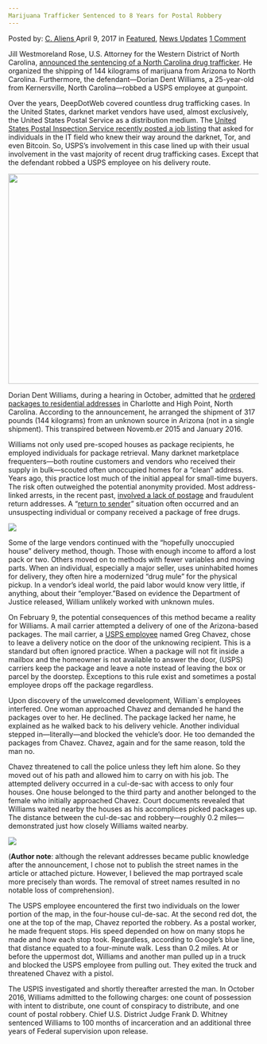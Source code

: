 ```yaml
---
Marijuana Trafficker Sentenced to 8 Years for Postal Robbery
---
```

<article class="post-listing post-19084 post type-post status-publish format-standard has-post-thumbnail hentry category-deepdot-news category-news-updates tag-marijuana tag-postal tag-robbery tag-sentenced tag-trafficker tag-years">
    <div class="post-inner">
    <p class="post-meta">
    <span>Posted by: <a href="https://www.deepdotweb.com/author/caliens/" title="">C. Aliens </a></span>
    <span>April 9, 2017</span>
    <span>in <a href="https://www.deepdotweb.com/category/deepdot-news/" rel="category tag">Featured</a>, <a href="https://www.deepdotweb.com/category/news-updates/" rel="category tag">News Updates</a></span>
    <span><a href="https://www.deepdotweb.com/2017/04/09/marijuana-trafficker-sentenced-8-years-postal-robbery/#comments">1 Comment</a></span>
    </p>
    <div class="clear"></div>
    <div class="entry">
    <p>Jill Westmoreland Rose, U.S. Attorney for the Western District of North Carolina, <a href="https://www.justice.gov/usao-wdnc/pr/forsyth-co-man-sentenced-prison-conspiracy-distribute-marijuana-through-us-mail-and">announced the sentencing of a North Carolina drug trafficker</a>. He organized the shipping of 144 kilograms of marijuana from Arizona to North Carolina. Furthermore, the defendant—Dorian Dent Williams, a 25-year-old from Kernersville, North Carolina—robbed a USPS employee at gunpoint.</p>
    <p>Over the years, DeepDotWeb covered countless drug trafficking cases. In the United States, darknet market vendors have used, almost exclusively, the United States Postal Service as a distribution medium. The <a href="https://www.deepdotweb.com/2017/02/01/us-postal-service-calls-cybercrime-darknet-investigators-latest-job-listing/">United States Postal Inspection Service recently posted a job listing</a> that asked for individuals in the IT field who knew their way around the darknet, Tor, and even Bitcoin. So, USPS&#8217;s involvement in this case lined up with their usual involvement in the vast majority of recent drug trafficking cases. Except that the defendant robbed a USPS employee on his delivery route.</p>
    <p><img class="wp-image-19089 aligncenter" src="https://www.deepdotweb.com/wp-content/uploads/2017/04/word-image-23.png" width="902" height="422" srcset="https://www.deepdotweb.com/wp-content/uploads/2017/04/word-image-23.png 1103w, https://www.deepdotweb.com/wp-content/uploads/2017/04/word-image-23-300x140.png 300w, https://www.deepdotweb.com/wp-content/uploads/2017/04/word-image-23-1024x479.png 1024w" sizes="(max-width: 902px) 100vw, 902px" /></p>
    <p>Dorian Dent Williams, during a hearing in October, admitted that he <a href="http://www.charlotteobserver.com/news/local/article140279478.html">ordered packages to residential addresses</a> in Charlotte and High Point, North Carolina. According to the announcement, he arranged the shipment of 317 pounds (144 kilograms) from an unknown source in Arizona (not in a single shipment). This transpired between Novemb.er 2015 and January 2016.</p>
    <p>Williams not only used pre-scoped houses as package recipients, he employed individuals for package retrieval. Many darknet marketplace frequenters—both routine customers and vendors who received their supply in bulk—scouted often unoccupied homes for a “clean” address. Years ago, this practice lost much of the initial appeal for small-time buyers. The risk often outweighed the potential anonymity provided. Most address-linked arrests, in the recent past, <a href="https://www.deepdotweb.com/2016/08/26/timeline-arrests-alphabay-vendors-area51-darkapollo/">involved a lack of postage</a> and fraudulent return addresses. A &#8220;<a href="https://www.deepdotweb.com/2017/01/27/belgian-amphetamine-vendor-sentenced-forfeit-946-bitcoins-spend-40-months-prison/">return to sender</a>” situation often occurred and an unsuspecting individual or company received a package of free drugs.</p>
    <p><img class="wp-image-19090 aligncenter" src="https://www.deepdotweb.com/wp-content/uploads/2017/04/word-image-11.jpeg" srcset="https://www.deepdotweb.com/wp-content/uploads/2017/04/word-image-11.jpeg 400w, https://www.deepdotweb.com/wp-content/uploads/2017/04/word-image-11-300x252.jpeg 300w" sizes="(max-width: 400px) 100vw, 400px" /></p>
    <p>Some of the large vendors continued with the &#8220;hopefully unoccupied house” delivery method, though. Those with enough income to afford a lost pack or two. Others moved on to methods with fewer variables and moving parts. When an individual, especially a major seller, uses uninhabited homes for delivery, they often hire a modernized &#8220;drug mule” for the physical pickup. In a vendor&#8217;s ideal world, the paid labor would know very little, if anything, about their &#8220;employer.&#8221;Based on evidence the Department of Justice released, William unlikely worked with unknown mules.</p>
    <p>On February 9, the potential consequences of this method became a reality for Williams. A mail carrier attempted a delivery of one of the Arizona-based packages. The mail carrier, a <a href="https://www.deepdotweb.com/tag/usps/">USPS employee</a> named Greg Chavez, chose to leave a delivery notice on the door of the unknowing recipient. This is a standard but often ignored practice. When a package will not fit inside a mailbox and the homeowner is not available to answer the door, (USPS) carriers keep the package and leave a note instead of leaving the box or parcel by the doorstep. Exceptions to this rule exist and sometimes a postal employee drops off the package regardless.</p>
    <p>Upon discovery of the unwelcomed development, William`s employees interfered. One woman approached Chavez and demanded he hand the packages over to her. He declined. The package lacked her name, he explained as he walked back to his delivery vehicle. Another individual stepped in—literally—and blocked the vehicle&#8217;s door. He too demanded the packages from Chavez. Chavez, again and for the same reason, told the man no.</p>
    <p>Chavez threatened to call the police unless they left him alone. So they moved out of his path and allowed him to carry on with his job. The attempted delivery occurred in a cul-de-sac with access to only four houses. One house belonged to the third party and another belonged to the female who initially approached Chavez. Court documents revealed that Williams waited nearby the houses as his accomplices picked packages up. The distance between the cul-de-sac and robbery—roughly 0.2 miles— demonstrated just how closely Williams waited nearby.</p>
    <p><img class="wp-image-19091 aligncenter" src="https://www.deepdotweb.com/wp-content/uploads/2017/04/word-image-24.png" srcset="https://www.deepdotweb.com/wp-content/uploads/2017/04/word-image-24.png 911w, https://www.deepdotweb.com/wp-content/uploads/2017/04/word-image-24-300x193.png 300w" sizes="(max-width: 911px) 100vw, 911px" /></p>
    <p>(<strong>Author note</strong>: although the relevant addresses became public knowledge after the announcement, I chose not to publish the street names in the article or attached picture. However, I believed the map portrayed scale more precisely than words. The removal of street names resulted in no notable loss of comprehension).</p>
    <p>The USPS employee encountered the first two individuals on the lower portion of the map, in the four-house cul-de-sac. At the second red dot, the one at the top of the map, Chavez reported the robbery. As a postal worker, he made frequent stops. His speed depended on how on many stops he made and how each stop took. Regardless, according to Google&#8217;s blue line, that distance equated to a four-minute walk. Less than 0.2 miles. At or before the uppermost dot, Williams and another man pulled up in a truck and blocked the USPS employee from pulling out. They exited the truck and threatened Chavez with a pistol.</p>
    <p>The USPIS investigated and shortly thereafter arrested the man. In October 2016, Williams admitted to the following charges: one count of possession with intent to distribute, one count of conspiracy to distribute, and one count of postal robbery. Chief U.S. District Judge Frank D. Whitney sentenced Williams to 100 months of incarceration and an additional three years of Federal supervision upon release.</p>
    <p>&nbsp;</p>
    </div>
    <span style="display:none"><a href="https://www.deepdotweb.com/tag/marijuana/" rel="tag">marijuana</a> <a href="https://www.deepdotweb.com/tag/postal/" rel="tag">postal</a> <a href="https://www.deepdotweb.com/tag/robbery/" rel="tag">robbery</a> <a href="https://www.deepdotweb.com/tag/sentenced/" rel="tag">sentenced</a> <a href="https://www.deepdotweb.com/tag/trafficker/" rel="tag">trafficker</a> <a href="https://www.deepdotweb.com/tag/years/" rel="tag">years</a></span> <span style="display:none" class="updated">2017-04-09</span>
    <div style="display:none" class="vcard author" itemprop="author" itemscope itemtype="http://schema.org/Person"><strong class="fn" itemprop="name"><a href="https://www.deepdotweb.com/author/caliens/" title="Posts by C. Aliens" rel="author">C. Aliens</a></strong></div>
    </div>
</article>

